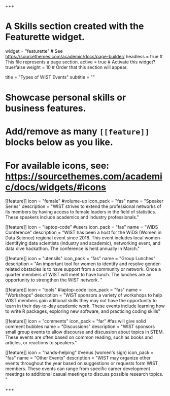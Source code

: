 +++
# A Skills section created with the Featurette widget.
widget = "featurette"  # See https://sourcethemes.com/academic/docs/page-builder/
headless = true  # This file represents a page section.
active = true  # Activate this widget? true/false
weight = 10  # Order that this section will appear.

title = "Types of WIST Events"
subtitle = ""

# Showcase personal skills or business features.
# 
# Add/remove as many `[[feature]]` blocks below as you like.
# 
# For available icons, see: https://sourcethemes.com/academic/docs/widgets/#icons

[[feature]]
  icon = "female" #volume-up
  icon_pack = "fas"
  name = "Speaker Series"
  description = "WIST strives to extend the professional networks of its members by having access to female leaders in the field of statistics.  These speakers include academics and industry professionals."
  
[[feature]]
  icon = "laptop-code" #users
  icon_pack = "fas"
  name = "WiDS Conference"
  description = "WIST has been a host for the WiDS (Women in Data Science) regional event since 2018. This event includes local women-identifying data scientists (industry and academic), networking event, and data dive hackathon.  The conference is held annually in March."
 
  
[[feature]]
  icon = "utensils"
  icon_pack = "fas"
  name = "Group Lunches"
  description = "An important tool for women to identify and resolve gender-related obstacles is to have support from a community or network.   Once a quarter members of WIST will meet to have lunch.  The lunches are an opportunity to strengthen the WIST network.  "
  
[[feature]]
  icon = "tools" #laptop-code
  icon_pack = "fas"
  name = "Workshops"
  description = "WIST sponsors a variety of workshops to help WIST members gain aditional skills they may not have the opportunity to learn in their day-to-day academic work.  These events include learning how to write R packages, exploring new software, and practicing coding skills" 

[[feature]]
  icon = "comments"
  icon_pack = "far" #fas will give solid comment bubbles
  name = "Discussions"
  description = "WIST sponsors small group events to allow discourse and discussion about topics in STEM.  These events are often based on common reading, such as books and articles, or reactions to speakers."
  
  
[[feature]]
  icon = "hands-helping" #venus (women's sign)
  icon_pack = "fas"
  name = "Other Events"
  description = "WIST may organize other events throughout the year based on suggestions or requests form WIST members.  These events can range from specific career development meetings to additional casual meetings to discuss possible research topics.  "

+++
